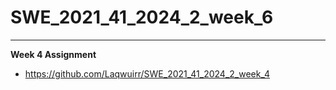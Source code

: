 # SWE_2021_41_2024_2_week_6
---
**Week 4 Assignment** 
* https://github.com/Laqwuirr/SWE_2021_41_2024_2_week_4
